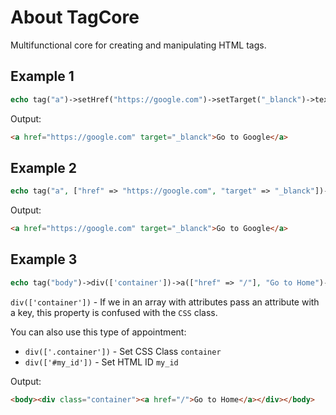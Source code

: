 # About TagCore
Multifunctional core for creating and manipulating HTML tags.

## Example 1
```php
echo tag("a")->setHref("https://google.com")->setTarget("_blanck")->text("Go to Google")->render();
```
Output:
```html
<a href="https://google.com" target="_blanck">Go to Google</a>
```

## Example 2
```php
echo tag("a", ["href" => "https://google.com", "target" => "_blanck"])->text("Go to Google");
```
Output:
```html
<a href="https://google.com" target="_blanck">Go to Google</a>
```

## Example 3
```php
echo tag("body")->div(['container'])->a(["href" => "/"], "Go to Home")->render();
```
`div(['container'])` - If we in an array with attributes pass an attribute with a key, this property is confused with the `CSS` class.

You can also use this type of appointment:
 * `div(['.container'])` - Set CSS Class `container`
 * `div(['#my_id'])` - Set HTML ID `my_id`

Output:
```html
<body><div class="container"><a href="/">Go to Home</a></div></body>
```
